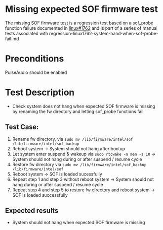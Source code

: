 # Missing expected SOF firmware test
The missing SOF firmware test is a regression test based on a sof_probe function failure documented in [linux#1762](https://github.com/thesofproject/linux/issues/1762) and is part of a series of manual tests associated with regression-linux1762-system-hand-when-sof-probe-fail.md

# Preconditions
PulseAudio should be enabled

# Test Description
* Check system does not hang when expected SOF firmware is missing by renaming the fw directory and letting sof_probe functions fail

## Test Case:
1. Rename fw directory, via `sudo mv /lib/firmware/intel/sof /lib/firmware/intel/sof_backup`
2. Reboot system -> System should not hang after bootup
3. Let system enter suspend & wakeup via `sudo rtcwake -m mem -s 10` -> System should not hang during or after suspend / resume cycle
4. Restore fw directory via `sudo mv /lib/firmware/intel/sof_backup /lib/firmware/intel/sof`
5. Reboot system -> SOF is loaded sucessfully
6. Repeat step 1 and step 3 without reboot system -> System should not hang during or after suspend / resume cycle
7. Repeat step 4 and step 5 to restore fw directory and reboot system -> SOF is loaded successfully

## Expected results
* System should not hang when expected SOF firmware is missing

